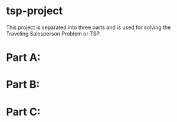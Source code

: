 # tsp-project

This project is separated into three parts and is used for solving the Traveling Salesperson Problem or TSP.

# Part A:

# Part B:

# Part C: 
